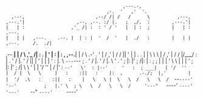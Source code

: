 
                                                                                             
                                               ,---.-,                                       
                                         ,-.  '   ,'  '.                                     
      ,---,                          ,--/ /| /   /      \          ,---,                     
    ,---.'|                   ,--, ,--. :/ |.   ;  ,/.  :        ,---.'|                     
    |   | :                 ,'_ /| :  : ' / '   |  | :  ;        |   | :               .---. 
    |   | |   ,---.    .--. |  | : |  '  /  '   |  ./   :        |   | |   ,---.     /.  ./| 
  ,--.__| |  /     \ ,'_ /| :  . | '  |  :  |   :       ,      ,--.__| |  /     \  .-' . ' | 
 /   ,'   | /    /  ||  ' | |  . . |  |   \  \   \      |     /   ,'   | /    /  |/___/ \: | 
.   '  /  |.    ' / ||  | ' |  | | '  : |. \  `---`---  ;    .   '  /  |.    ' / |.   \  ' . 
'   ; |:  |'   ;   /|:  | : ;  ; | |  | ' \ \    |   |  |    '   ; |:  |'   ;   /| \   \   ' 
|   | '/  ''   |  / |'  :  `--'   \'  : |--'     '   :  ; ___|   | '/  ''   |  / |  \   \    
|   :    :||   :    |:  ,      .-./;  |,'        |   |  '/  .\   :    :||   :    |   \   \ | 
 \   \  /   \   \  /  `--`----'    '--'          ;   |.' \  ; \   \  /   \   \  /     '---"  
  `----'     `----'                              '---'    `--" `----'     `----'             
                                                                                             


